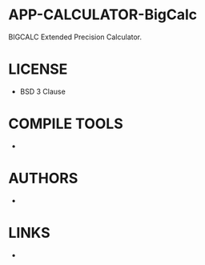 # APP-CALCULATOR-BigCalc
BIGCALC Extended Precision Calculator. 

LICENSE
===============
* BSD 3 Clause

COMPILE TOOLS
===============
* 

AUTHORS
===============
* 

LINKS
===============
*



